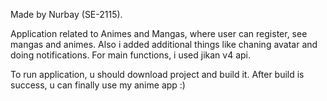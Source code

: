 Made by Nurbay (SE-2115).

Application related to Animes and Mangas, where user can register, see mangas and animes. Also i added additional things like chaning avatar and doing notifications. 
For main functions, i used jikan v4 api.

To run application, u should download project and build it. After build is success, u can finally use my anime app :)
